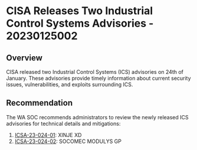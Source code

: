 # CISA Releases Two Industrial Control Systems Advisories - 20230125002

## Overview

CISA released two Industrial Control Systems (ICS) advisories on 24th of January. These advisories provide timely information about current security issues, vulnerabilities, and exploits surrounding ICS.

## Recommendation

The WA SOC recommends administrators to review the newly released ICS advisories for technical details and mitigations:

1. [ICSA-23-024-01](https://www.cisa.gov/uscert/ics/advisories/icsa-23-024-01): XINJE XD
1. [ICSA-23-024-02](https://www.cisa.gov/uscert/ics/advisories/icsa-23-024-02): SOCOMEC MODULYS GP
